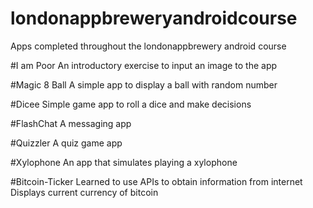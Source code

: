 # londonappbreweryandroidcourse
Apps completed throughout the londonappbrewery android course

#I am Poor
An introductory exercise to input an image to the app

#Magic 8 Ball
A simple app to display a ball with random number

#Dicee
Simple game app to roll a dice and make decisions

#FlashChat
A messaging app

#Quizzler
A quiz game app

#Xylophone
An app that simulates playing a xylophone

#Bitcoin-Ticker
Learned to use APIs to obtain information from internet
Displays current currency of bitcoin

